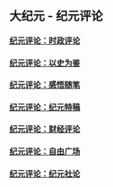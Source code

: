 ## 大纪元 - 纪元评论

#### [纪元评论：时政评论](indexes/nsc1025/README.md?08090330)
#### [纪元评论：以史为鉴](indexes/nsc1028/README.md?08090330)
#### [纪元评论：感悟随笔](indexes/nsc1035/README.md?08090330)
#### [纪元评论：纪元特稿](indexes/nsc424/README.md?08090330)
#### [纪元评论：财经评论](indexes/nsc1026/README.md?08090330)
#### [纪元评论：自由广场](indexes/nsc993/README.md?08090330)
#### [纪元评论：纪元社论](indexes/nsc422/README.md?08090330)
